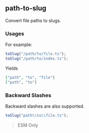 ## path-to-slug

Convert file paths to slugs.

### Usages

For example:

```ts
toSlug("/path/to/file.ts");
toSlug("/path/to/index.ts");
```

Yields

```json
["path", "to", "file"]
["path", "to"]
```

### Backward Slashes

Backward slashes are also supported.

```ts
toSlug("path\\to\\file.ts");
```

> ESM Only

